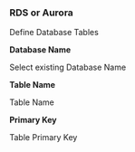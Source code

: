 ### RDS or Aurora

Define Database Tables

**Database Name**

Select existing Database Name

**Table Name**

Table Name

**Primary Key**

Table Primary Key
